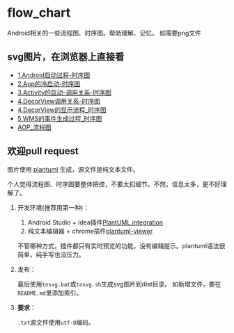 # flow_chart
Android相关的一些流程图、时序图。帮助理解、记忆。
如需要png文件


## svg图片，在浏览器上直接看
- [1.Android启动过程-时序图](dist/1.Android启动过程-时序图.svg)
- [2.App的冷启动-时序图](dist/2.App的冷启动-时序图.svg)
- [3.Activity的启动-调用关系-时序图](dist/3.Activity的启动-调用关系-时序图.svg)
- [4.DecorView调用关系-时序图](dist/4.DecorView调用关系-时序图.svg)
- [4.DecorView的显示流程_时序图](dist/4.DecorView的显示流程_时序图.svg)
- [5.WMS的事件生成过程_时序图](dist/5.WMS的事件生成过程_时序图.svg)
- [AOP_流程图](dist/AOP_流程图.svg)

## 欢迎pull request
图片使用 [plantuml](https://plantuml.com/zh/) 生成，源文件是纯文本文件。

个人觉得流程图、时序图要整体把控，不要太扣细节。不然，信息太多，更不好理解了。

1. 开发环境(推荐用第一种)：

   1. Android Studio + idea插件[PlantUML integration](https://plugins.jetbrains.com/plugin/7017-plantuml-integration/)
   2. 纯文本编辑器 + chrome插件[plantuml-viewer](https://chrome.google.com/webstore/detail/plantuml-viewer/legbfeljfbjgfifnkmpoajgpgejojooj)

   不管哪种方式，插件都只有实时预览的功能，没有编辑提示。plantuml语法很简单，纯手写也没压力。
2. 发布：

    最后使用`tosvg.bat`或`tosvg.sh`生成svg图片到dist目录。
    如新增文件，要在`README.md`里添加索引。
3. **要求**：

   `.txt`源文件使用`utf-8`编码。

